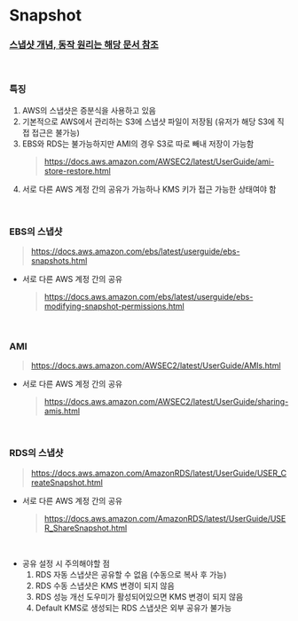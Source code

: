 Snapshot
===

### [스냅샷 개념, 동작 원리는 해당 문서 참조](../../etc/snapshot/README.md)

<br>

### 특징
1. AWS의 스냅샷은 증분식을 사용하고 있음
1. 기본적으로 AWS에서 관리하는 S3에 스냅샷 파일이 저장됨 (유저가 해당 S3에 직접 접근은 불가능)
1. EBS와 RDS는 불가능하지만 AMI의 경우 S3로 따로 빼내 저장이 가능함
    >https://docs.aws.amazon.com/AWSEC2/latest/UserGuide/ami-store-restore.html
1. 서로 다른 AWS 계정 간의 공유가 가능하나 KMS 키가 접근 가능한 상태여야 함

<br>

### EBS의 스냅샷
>https://docs.aws.amazon.com/ebs/latest/userguide/ebs-snapshots.html

* 서로 다른 AWS 계정 간의 공유
    >https://docs.aws.amazon.com/ebs/latest/userguide/ebs-modifying-snapshot-permissions.html

<br>

### AMI
>https://docs.aws.amazon.com/AWSEC2/latest/UserGuide/AMIs.html

* 서로 다른 AWS 계정 간의 공유
    >https://docs.aws.amazon.com/AWSEC2/latest/UserGuide/sharing-amis.html

<br>

### RDS의 스냅샷
>https://docs.aws.amazon.com/AmazonRDS/latest/UserGuide/USER_CreateSnapshot.html

* 서로 다른 AWS 계정 간의 공유
    >https://docs.aws.amazon.com/AmazonRDS/latest/UserGuide/USER_ShareSnapshot.html

<br>

* 공유 설정 시 주의해야할 점
  1. RDS 자동 스냅샷은 공유할 수 없음 (수동으로 복사 후 가능)
  1. RDS 수동 스냅샷은 KMS 변경이 되지 않음
  1. RDS 성능 개선 도우미가 활성되어있으면 KMS 변경이 되지 않음
  1. Default KMS로 생성되는 RDS 스냅샷은 외부 공유가 불가능

<br>
